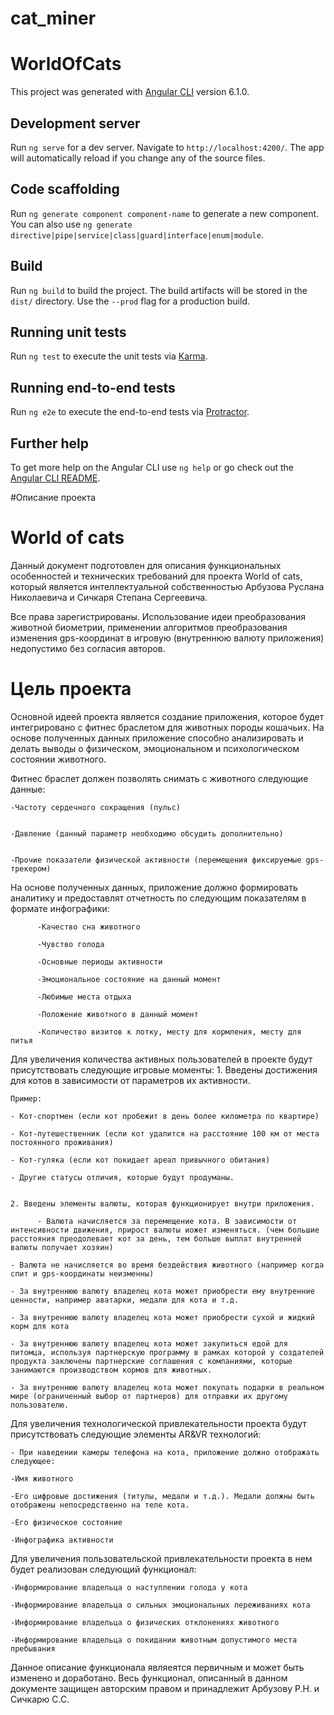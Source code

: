 # cat_miner

# WorldOfCats

This project was generated with [Angular CLI](https://github.com/angular/angular-cli) version 6.1.0.

## Development server

Run `ng serve` for a dev server. Navigate to `http://localhost:4200/`. The app will automatically reload if you change any of the source files.

## Code scaffolding

Run `ng generate component component-name` to generate a new component. You can also use `ng generate directive|pipe|service|class|guard|interface|enum|module`.

## Build

Run `ng build` to build the project. The build artifacts will be stored in the `dist/` directory. Use the `--prod` flag for a production build.

## Running unit tests

Run `ng test` to execute the unit tests via [Karma](https://karma-runner.github.io).

## Running end-to-end tests

Run `ng e2e` to execute the end-to-end tests via [Protractor](http://www.protractortest.org/).

## Further help

To get more help on the Angular CLI use `ng help` or go check out the [Angular CLI README](https://github.com/angular/angular-cli/blob/master/README.md).

#Описание проекта
# World of cats
Данный документ подготовлен для описания функциональных особенностей и технических требований для проекта World of cats, который является интеллектуальной собственностью Арбузова Руслана Николаевича и Сичкаря Степана Сергеевича. 

Все права зарегистрированы. Использование идеи преобразования животной биометрии, применении алгоритмов преобразования изменения gps-координат в игровую (внутреннюю валюту приложения) недопустимо без согласия авторов. 

# Цель проекта
Основной идеей проекта является создание приложения, которое будет интегрировано с фитнес браслетом для животных породы кошачьих.
На основе полученных данных приложение способно анализировать и делать выводы о физическом, эмоциональном и психологическом состоянии животного.


Фитнес браслет должен позволять снимать с животного следующие данные: 


    -Частоту сердечного сокращения (пульс) 
    
    
    -Давление (данный параметр необходимо обсудить дополнительно)
    
    
    -Прочие показатели физической активности (перемещения фиксируемые gps-трекером)
    
    
    
На основе полученных данных, приложение должно формировать аналитику и предоставлят отчетность по следующим показателям в формате инфографики: 

          -Качество сна животного
          
          -Чувство голода
          
          -Основные периоды активности
          
          -Эмоциональное состояние на данный момент
          
          -Любимые места отдыха 
          
          -Положение животного в данный момент
          
          -Количество визитов к лотку, месту для кормления, месту для питья


Для увеличения количества активных пользователей в проекте будут присутствовать следующие игровые моменты: 
    1. Введены достижения для котов в зависимости от параметров их активности. 
    
    Пример:
    
    - Кот-спортмен (если кот пробежит в день более километра по квартире) 
    
    - Кот-путешественник (если кот удалится на расстояние 100 км от места постоянного проживания) 
    
    - Кот-гуляка (если кот покидает ареал привычного обитания) 
    
    - Другие статусы отличия, которые будут продуманы. 
          
    
    2. Введены элементы валюты, которая функционирует внутри приложения. 
    
          - Валюта начисляется за перемещение кота. В зависимости от интенсивности движения, прирост валюты иожет изменяться. (чем большие                расстояния преодолевает кот за день, тем больше выплат внутренней валюты получает хозяин)
    
    - Валюта не начисляется во время бездействия животного (например когда спит и gps-координаты неизменны)
    
    - За внутреннюю валюту владелец кота может приобрести ему внутренние ценности, например аватарки, медали для кота и т.д.
    
    - За внутреннюю валюту владелец кота может приобрести сухой и жидкий корм для кота
    
    - За внутреннюю валюту владелец кота может закупиться едой для питомца, используя партнерскую программу в рамках которой у создателей продукта заключены партнерские соглашения с компаниями, которые занимаются производством кормов для животных. 
    
    - За внутреннюю валюту владелец кота может покупать подарки в реальном мире (ограниченный выбор от партнеров) для отправки их другому пользователю.
    
    
        
Для увеличения технологической привлекательности проекта будут присутствовать следующие элементы AR&VR технологий:
    
    - При наведении камеры телефона на кота, приложение должно отображать следующее: 
    
    -Имя животного
    
    -Его цифровые достижения (титулы, медали и т.д.). Медали должны быть отображены непосредственно на теле кота.
    
    -Его физическое состояние
    
    -Инфографика активности
                
          
          
 Для увеличения пользовательской привлекательности проекта в нем будет реализован следующий функционал:
    
    -Информирование владельца о наступлении голода у кота
    
    -Информирование владельца о сильных эмоциональных переживаниях кота
    
    -Информирование владельца о физических отклонениях животного
    
    -Информирование владельца о покидании животным допустимого места пребывания
           
           
           
  Данное описание функционала являеятся первичным и может быть изменено и доработано.
  Весь функционал, описанный в данном документе защищен авторским правом и принадлежит Арбузову Р.Н. и Сичкарю С.С.
  

